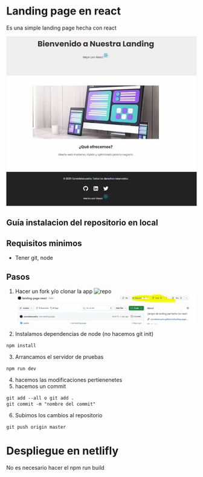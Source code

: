 # Landing page en react
Es una simple landing page hecha con react

![pantallazo app](./capturas/landingpage.jpg)

## Guía instalacion del repositorio en local
## Requisitos minimos 
- Tener git, node
## Pasos
1. Hacer un fork y/o clonar la app ![repo](https://github.com/canodelacuadra/landing-page-react.git)
![fork](./capturas/fork.jpg)


2. Instalamos dependencias de node (no hacemos git init)
```shell
npm install
```

3. Arrancamos el servidor de pruebas
```shell
npm run dev
```

4. hacemos las modificaciones pertienenetes 
5.  hacemos un commit
```shell
git add --all o git add .
git commit -m "nombre del commit"
```
6. Subimos los cambios al repositorio

```shell
git push origin master
```

# Despliegue en netlifly
No es necesario hacer el npm run build
